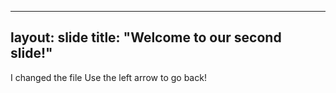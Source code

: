 ---
layout: slide
title: "Welcome to our second slide!"
--
I changed the file
Use the left arrow to go back!
